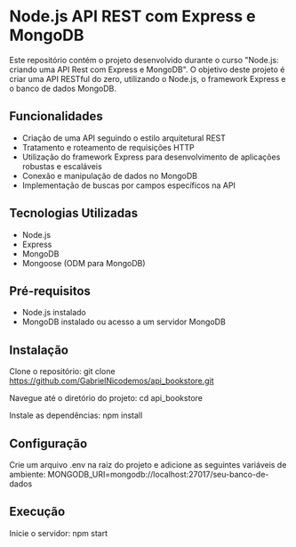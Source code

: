 # Node.js API REST com Express e MongoDB

Este repositório contém o projeto desenvolvido durante o curso "Node.js: criando uma API Rest com Express e MongoDB". O objetivo deste projeto é criar uma API RESTful do zero, utilizando o Node.js, o framework Express e o banco de dados MongoDB.

## Funcionalidades
- Criação de uma API seguindo o estilo arquitetural REST
- Tratamento e roteamento de requisições HTTP
- Utilização do framework Express para desenvolvimento de aplicações robustas e escaláveis
- Conexão e manipulação de dados no MongoDB
- Implementação de buscas por campos específicos na API

## Tecnologias Utilizadas
- Node.js
- Express
- MongoDB
- Mongoose (ODM para MongoDB)

## Pré-requisitos
- Node.js instalado
- MongoDB instalado ou acesso a um servidor MongoDB

## Instalação
Clone o repositório:
git clone https://github.com/GabrielNicodemos/api_bookstore.git

Navegue até o diretório do projeto:
cd api_bookstore

Instale as dependências:
npm install

## Configuração
Crie um arquivo .env na raiz do projeto e adicione as seguintes variáveis de ambiente:
MONGODB_URI=mongodb://localhost:27017/seu-banco-de-dados

## Execução
Inicie o servidor:
npm start
